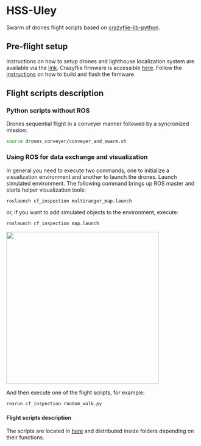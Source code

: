 # HSS-Uley
Swarm of drones flight scripts based on [crazyflie-lib-python](https://github.com/bitcraze/crazyflie-lib-python).

## Pre-flight setup
Instructions on how to setup drones and lighthouse localization system are available via the [link](https://docs.google.com/document/d/1FPMGKbiM-bM_8lxtKZ4foJDvCfnwSi7CRuANoXPdRxE/edit?usp=sharing).
Crazyflie firmware is accessible [here](https://drive.google.com/file/d/1wb32-55Z5RYd08ETg4leyU9her5YEeub/view?usp=sharing). Follow the [instructions](https://github.com/bitcraze/crazyflie-firmware) on how to build and flash the firmware.

## Flight scripts description

### Python scripts without ROS
Drones sequential flight in a conveyer manner followed by a syncronized mission:
```bash
source drones_conveyer/conveyer_and_swarm.sh 
```

### Using ROS for data exchange and visualization
In general you need to execute two commands, one to initialize a visualization environment and another to launch the drones.
Launch simulated environment. The following command brings up ROS master and starts helper visualization tools:
```bash
roslaunch cf_inspection multiranger_map.launch
```
or, if you want to add simulated objects to the environment, execute:
```bash
roslaunch cf_inspection map.launch
```
<img src="https://github.com/Neolant-Uley/HSS-Uley/blob/master/figures/map.png" width="400"/>

And then execute one of the flight scripts, for example:
```bash
rosrun cf_inspection random_walk.py
```

#### Flight scripts description
The scripts are located in [here](https://github.com/Neolant-Uley/HSS-Uley/tree/master/ros_ws/src/cf_inspection/scripts) and distributed inside folders depending on their functions.
